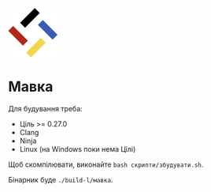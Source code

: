 <img src="./лого.svg" width="100" height="100" />

# Мавка

Для будування треба:

- Ціль >= 0.27.0
- Clang
- Ninja
- Linux (на Windows поки нема Цілі)

Щоб скомпілювати, виконайте `bash скрипти/збудувати.sh`.

Бінарник буде `./build-l/мавка`.